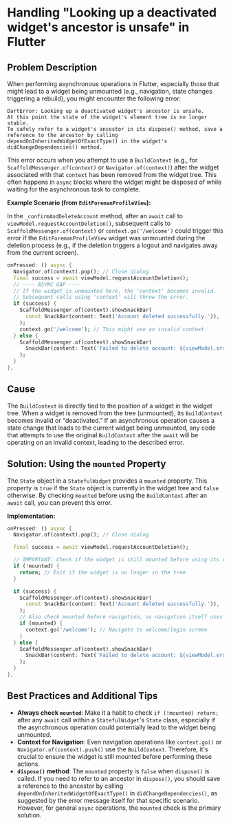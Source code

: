 # Handling "Looking up a deactivated widget's ancestor is unsafe" in Flutter

## Problem Description

When performing asynchronous operations in Flutter, especially those that might lead to a widget being unmounted (e.g., navigation, state changes triggering a rebuild), you might encounter the following error:

```
DartError: Looking up a deactivated widget's ancestor is unsafe.
At this point the state of the widget's element tree is no longer stable.
To safely refer to a widget's ancestor in its dispose() method, save a reference to the ancestor by calling dependOnInheritedWidgetOfExactType() in the widget's didChangeDependencies() method.
```

This error occurs when you attempt to use a `BuildContext` (e.g., for `ScaffoldMessenger.of(context)` or `Navigator.of(context)`) after the widget associated with that `context` has been removed from the widget tree. This often happens in `async` blocks where the widget might be disposed of while waiting for the asynchronous task to complete.

**Example Scenario (from `EditForemanProfileView`):**

In the `_confirmAndDeleteAccount` method, after an `await` call to `viewModel.requestAccountDeletion()`, subsequent calls to `ScaffoldMessenger.of(context)` or `context.go('/welcome')` could trigger this error if the `EditForemanProfileView` widget was unmounted during the deletion process (e.g., if the deletion triggers a logout and navigates away from the current screen).

```dart
onPressed: () async {
  Navigator.of(context).pop(); // Close dialog
  final success = await viewModel.requestAccountDeletion();
  // ---- ASYNC GAP ----
  // If the widget is unmounted here, the 'context' becomes invalid.
  // Subsequent calls using 'context' will throw the error.
  if (success) {
    ScaffoldMessenger.of(context).showSnackBar(
      const SnackBar(content: Text('Account deleted successfully.')),
    );
    context.go('/welcome'); // This might use an invalid context
  } else {
    ScaffoldMessenger.of(context).showSnackBar(
      SnackBar(content: Text('Failed to delete account: ${viewModel.errorMessage}')),
    );
  }
},
```

## Cause

The `BuildContext` is directly tied to the position of a widget in the widget tree. When a widget is removed from the tree (unmounted), its `BuildContext` becomes invalid or "deactivated." If an asynchronous operation causes a state change that leads to the current widget being unmounted, any code that attempts to use the original `BuildContext` after the `await` will be operating on an invalid context, leading to the described error.

## Solution: Using the `mounted` Property

The `State` object in a `StatefulWidget` provides a `mounted` property. This property is `true` if the `State` object is currently in the widget tree and `false` otherwise. By checking `mounted` before using the `BuildContext` after an `await` call, you can prevent this error.

**Implementation:**

```dart
onPressed: () async {
  Navigator.of(context).pop(); // Close dialog

  final success = await viewModel.requestAccountDeletion();

  // IMPORTANT: Check if the widget is still mounted before using its context
  if (!mounted) {
    return; // Exit if the widget is no longer in the tree
  }

  if (success) {
    ScaffoldMessenger.of(context).showSnackBar(
      const SnackBar(content: Text('Account deleted successfully.')),
    );
    // Also check mounted before navigation, as navigation itself uses context
    if (mounted) {
      context.go('/welcome'); // Navigate to welcome/login screen
    }
  } else {
    ScaffoldMessenger.of(context).showSnackBar(
      SnackBar(content: Text('Failed to delete account: ${viewModel.errorMessage ?? "Unknown error"}')),
    );
  }
},
```

## Best Practices and Additional Tips

*   **Always check `mounted`**: Make it a habit to check `if (!mounted) return;` after any `await` call within a `StatefulWidget`'s `State` class, especially if the asynchronous operation could potentially lead to the widget being unmounted.
*   **Context for Navigation**: Even navigation operations like `context.go()` or `Navigator.of(context).push()` use the `BuildContext`. Therefore, it's crucial to ensure the widget is still mounted before performing these actions.
*   **`dispose()` method**: The `mounted` property is `false` when `dispose()` is called. If you need to refer to an ancestor in `dispose()`, you should save a reference to the ancestor by calling `dependOnInheritedWidgetOfExactType()` in `didChangeDependencies()`, as suggested by the error message itself for that specific scenario. However, for general `async` operations, the `mounted` check is the primary solution.
